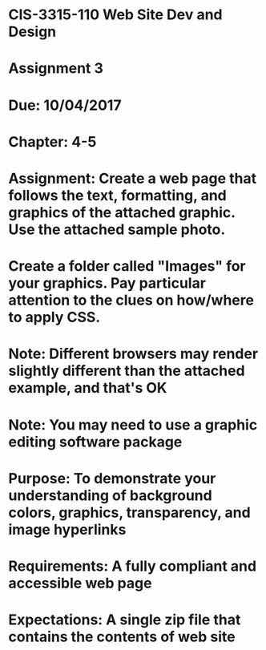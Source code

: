 # CIS-3315-110 Web Site Dev and Design
# Assignment 3
# Due: 10/04/2017

# Chapter: 4-5

# Assignment: Create a web page that follows the text, formatting, and graphics of the attached graphic. Use the attached sample photo. 
# Create a folder called "Images" for your graphics.  Pay particular attention to the clues on how/where to apply CSS. 
# Note: Different browsers may render slightly different than the attached example, and that's OK

# Note: You may need to use a graphic editing software package
# Purpose: To demonstrate your understanding of background colors, graphics, transparency, and image hyperlinks
# Requirements: A fully compliant and accessible web page
# Expectations: A single zip file that contains the contents of web site

